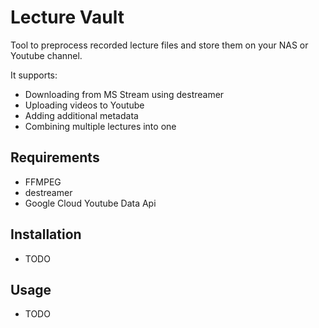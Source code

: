 # Lecture Vault
Tool to preprocess recorded lecture files and store them on your NAS or Youtube channel.

It supports:
* Downloading from MS Stream using destreamer
* Uploading videos to Youtube
* Adding additional metadata
* Combining multiple lectures into one

## Requirements
* FFMPEG
* destreamer
* Google Cloud Youtube Data Api

## Installation
* TODO

## Usage
* TODO

